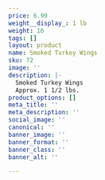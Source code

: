 ```yaml
---
price: 6.99
weight__display_: 1 lb
weight: 16
tags: []
layout: product
name: Smoked Turkey Wings
sku: 72
image: ''
description: |-
  Smoked Turkey Wings
  Approx. 1 1/2 lbs.
product_options: []
meta_title: ''
meta_description: ''
social_image: ''
canonical: ''
banner_image: ''
banner_format: ''
banner_class: ''
banner_alt: ''

---
```

